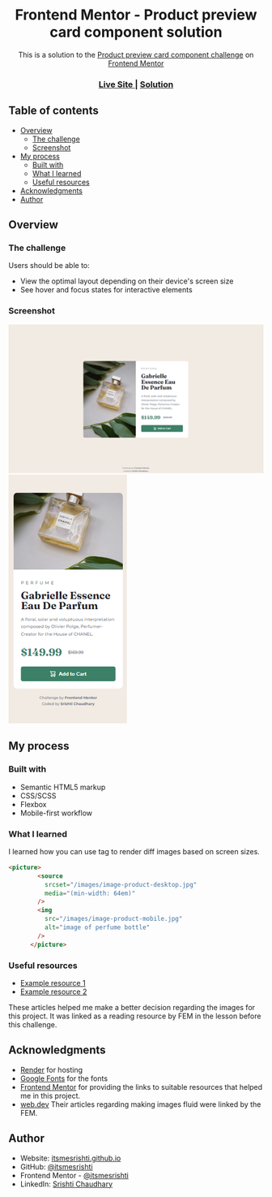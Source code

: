 <h1 align="center">Frontend Mentor - Product preview card component solution</h1>

<div align="center">This is a solution to the <a href="https://www.frontendmentor.io/challenges/product-preview-card-component-GO7UmttRfa">Product preview card component challenge</a> on <a href="https://www.frontendmentor.io">Frontend Mentor</a></div>

<div align="center">
  <h3>
    <a href="https://product-preview-srishti.onrender.com/">
      Live Site
    </a>
    <span> | </span>
    <a href="https://github.com/itsmesrishti/fmresponsivelayouts/edit/main/product-preview-card-component-main">
      Solution
    </a>
  </h3>
</div>

## Table of contents

- [Overview](#overview)
  - [The challenge](#the-challenge)
  - [Screenshot](#screenshot)
- [My process](#my-process)
  - [Built with](#built-with)
  - [What I learned](#what-i-learned)
  - [Useful resources](#useful-resources)
- [Acknowledgments](#acknowledgments)
- [Author](#author)
  
## Overview

### The challenge

Users should be able to:

- View the optimal layout depending on their device's screen size
- See hover and focus states for interactive elements

### Screenshot

![](screenshot.png) ![](screenshot-2.png)

## My process

### Built with

- Semantic HTML5 markup
- CSS/SCSS
- Flexbox
- Mobile-first workflow

### What I learned

I learned how you can use <picture> tag to render diff images based on screen sizes.

```html
<picture>
        <source
          srcset="/images/image-product-desktop.jpg"
          media="(min-width: 64em)"
        />
        <img
          src="/images/image-product-mobile.jpg"
          alt="image of perfume bottle"
        />
      </picture>
```

### Useful resources

- [Example resource 1](https://web.dev/learn/design/picture-element) 
- [Example resource 2](https://web.dev/learn/design/responsive-images)

These articles helped me make a better decision regarding the images for this project. It was linked as a reading resource by FEM in the lesson before this challenge.

## Acknowledgments

- [Render](https://render.com/) for hosting
- [Google Fonts](https://fonts.google.com/) for the fonts
- [Frontend Mentor](https://www.frontendmentor.io/) for providing the links to suitable resources that helped me in this project.
- [web.dev](https://web.dev/) Their articles regarding making images fluid were linked by the FEM.

## Author

- Website: [itsmesrishti.github.io](https://{itsmesrishti.github.io/})
- GitHub: [@itsmesrishti](https://{github.com/itsmesrishti})
- Frontend Mentor - [@itsmesrishti](https://www.frontendmentor.io/profile/itsmesrishti)
- LinkedIn: [Srishti Chaudhary](https://{https://www.linkedin.com/in/srishtichaudhary/})
